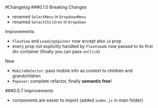 #Changelog
###0.1.0
Breaking Changes
- renamed `SelectMenu` in `DropdownMenu`
- renamed `SelectChildren` in `Dropdown`

Improvements
- `FlexView` and `LoadingSpinner` now accept also `id` prop
- every prop not explicitly handled by `FlexView`is now passed to its first div container (finally you can pass `onClick`)

New
- `MobileDetector`: pass mobile info as context to children and grandchildren
- `Popover`: complete refactor, finally **semantic free**!

###0.0.7
Improvements
- components are easier to import (added `index.js` in main folder)
